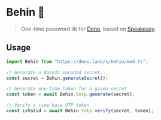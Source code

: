 # Behin 🦕

> One-time password lib for [Deno](http://deno.land), based on
> [Speakeasy](https://www.npmjs.com/package/speakeasy).

## Usage

```ts
import Behin from "https://deno.land/x/behin/mod.ts";

// Generate a Base32 encoded secret.
const secret = Behin.generateSecret();

// Generate one-time token for a given secret
const token = await Behin.totp.generate(secret);

// Verify a time base OTP token
const isValid = await Behin.totp.verify(secret, token);
```
